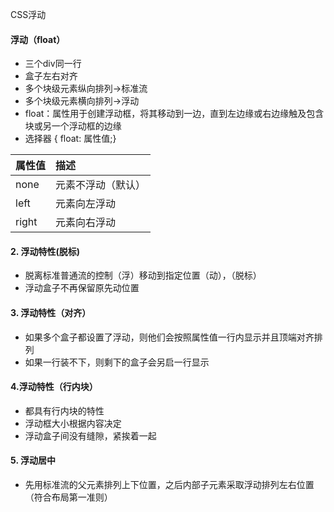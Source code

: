 CSS浮动

#### 浮动（float）
+ 三个div同一行
+ 盒子左右对齐
+ 多个块级元素纵向排列->标准流
+ 多个块级元素横向排列->浮动
+ float：属性用于创建浮动框，将其移动到一边，直到左边缘或右边缘触及包含块或另一个浮动框的边缘
+ 选择器 { float: 属性值;}

| 属性值 | 描述               |
| :----- | :----------------- |
| none   | 元素不浮动（默认） |
| left   | 元素向左浮动       |
| right  | 元素向右浮动       |

#### 2. 浮动特性(脱标)
+ 脱离标准普通流的控制（浮）移动到指定位置（动），（脱标）
+ 浮动盒子不再保留原先动位置

#### 3. 浮动特性（对齐）
+ 如果多个盒子都设置了浮动，则他们会按照属性值一行内显示并且顶端对齐排列
+ 如果一行装不下，则剩下的盒子会另启一行显示


#### 4.浮动特性（行内块）
+ 都具有行内块的特性
+ 浮动框大小根据内容决定
+ 浮动盒子间没有缝隙，紧挨着一起

#### 5. 浮动居中
+ 先用标准流的父元素排列上下位置，之后内部子元素采取浮动排列左右位置（符合布局第一准则）


